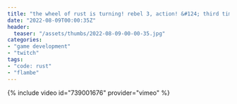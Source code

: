```yaml
---
title: "the wheel of rust is turning! rebel 3, action! &#124; third time's the charm, right? &#124; maybe i need to crab harder &#124; i'm 2-0 i need a double u"
date: "2022-08-09T00:00:35Z"
header:
  teaser: "/assets/thumbs/2022-08-09-00-00-35.jpg"
categories:
- "game development"
- "twitch"
tags:
- "code: rust"
- "flambe"
---
```

{% include video id="739001676" provider="vimeo" %}
